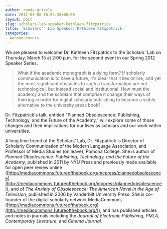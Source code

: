 ```yaml
---
author: ronda-grizzle
date: 2012-03-08 16:04:30+00:00
layout: post
slug: scholars-lab-speaker-kathleen-fitzpatrick
title: 'Scholars'' Lab Speaker: Kathleen Fitzpatrick'
categories:
- Announcements
---
```


We are pleased to welcome Dr. Kathleen Fitzpatrick to the Scholars' Lab on Thursday, March 15 at 2:00 p.m. for the second event in our Spring 2012 Speaker Series.


<blockquote>What if the academic monograph is a dying form? If scholarly communication is to have a future, it's clear that it lies online, and yet the most significant obstacles to such a transformation are not technological, but instead social and institutional. How must the academy and the scholars that comprise it change their ways of thinking in order for digital scholarly publishing to become a viable alternative to the university press book?</blockquote>


Dr. Fitzpatrick's talk, entitled "Planned Obsolescence: Publishing, Technology, and the Future of the Academy," will explore some of those changes and their implications for our lives as scholars and our work within universities.

A long time friend of the Scholars' Lab, Dr. Fitzpatrick is Director of Scholarly Communication of the Modern Language Association, and Professor of Media Studies (on leave), Pomona College. She is author of _Planned Obsolescence: Publishing, Technology, and the Future of the Academy_, published in 2011 by NYU Press and previously made available for open peer review online ([http://mediacommons.futureofthebook.org/mcpress/plannedobsolescence](http://mediacommons.futureofthebook.org/mcpress/plannedobsolescence)), and of _The Anxiety of Obsolescence: The American Novel in the Age of Television_, published in 2006 by Vanderbilt University Press. She is co-founder of the digital scholarly network MediaCommons ([http://mediacommons.futureofthebook.org](http://mediacommons.futureofthebook.org/)), and has published articles and notes in journals including the _Journal of Electronic Publishing_, _PMLA_, _Contemporary Literature_, and _Cinema Journal_.
